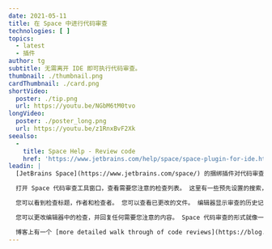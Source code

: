 ```yaml
---
date: 2021-05-11
title: 在 Space 中进行代码审查
technologies: [ ]
topics:
  - latest
  - 插件
author: tg
subtitle: 无需离开 IDE 即可执行代码审查。
thumbnail: ./thumbnail.png
cardThumbnail: ./card.png
shortVideo:
  poster: ./tip.png
  url: https://youtu.be/NGbM6tM0tvo
longVideo:
  poster: ./poster_long.png
  url: https://youtu.be/z1RnxBvF2Xk
seealso:
  - 
    title: Space Help - Review code
    href: 'https://www.jetbrains.com/help/space/space-plugin-for-ide.html#review-code'
leadin: |
  [JetBrains Space](https://www.jetbrains.com/space/) 的捆绑插件对代码审查非常有帮助。 您可以在 IDE 内作为作者或审阅者执行整个审查。

  打开 Space 代码审查工具窗口，查看需要您注意的检查列表。 这里有一些预先设置的搜索，例如，您可以查看所有已经关闭的检查。

  您可以看到检查标题，作者和检查者。 您可以查看已更改的文件。 编辑器显示审查的历史记录，并添加了提交、审查更改、任何提交级注释、任何行级注释以及讨论状态。

  您可以更改编辑器中的检查，并回复任何需要您注意的内容。 Space 代码审查的形式就像一系列对话，因此您可以从历史记录中的任何一处开始，或者以"聊天"的方式说出您的任何想法。

  博客上有一个 [more detailed walk through of code reviews](https://blog.jetbrains.com/space/2021/04/07/space-code-reviews-in-intellij-idea-2021-1/)，您也可以在 [Space Guide](https://www.jetbrains.com/space/guide/)中看到更多的 Space 相关提示和技巧。
---
```


